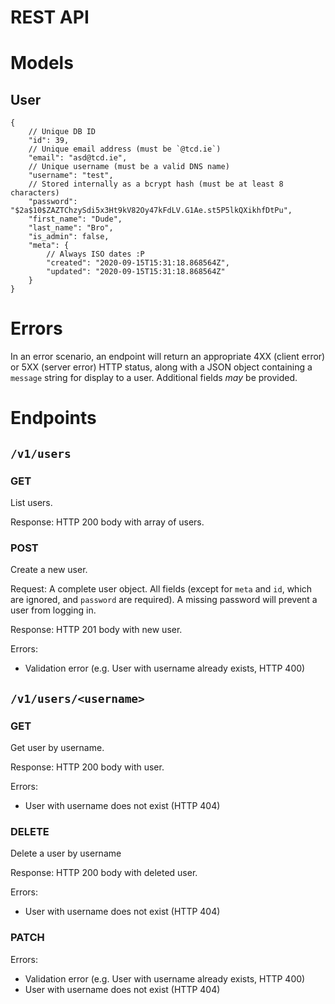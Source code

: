 # REST API

# Models
## User

```json5
{
    // Unique DB ID
    "id": 39,
    // Unique email address (must be `@tcd.ie`)
    "email": "asd@tcd.ie",
    // Unique username (must be a valid DNS name)
    "username": "test",
    // Stored internally as a bcrypt hash (must be at least 8 characters)
    "password": "$2a$10$ZAZTChzySdi5x3Ht9kV82Oy47kFdLV.G1Ae.st5P5lkQXikhfDtPu",
    "first_name": "Dude",
    "last_name": "Bro",
    "is_admin": false,
    "meta": {
        // Always ISO dates :P
        "created": "2020-09-15T15:31:18.868564Z",
        "updated": "2020-09-15T15:31:18.868564Z"
    }
}
```

# Errors
In an error scenario, an endpoint will return an appropriate 4XX (client error) or 5XX (server error) HTTP status, along
with a JSON object containing a `message` string for display to a user. Additional fields _may_ be provided.

# Endpoints

## `/v1/users`
### GET
List users.

Response: HTTP 200 body with array of users.

### POST
Create a new user.

Request: A complete user object. All fields (except for `meta` and `id`, which are ignored, and `password` are
required). A missing password will prevent a user from logging in.

Response: HTTP 201 body with new user.

Errors:
 - Validation error (e.g. User with username already exists, HTTP 400)

## `/v1/users/<username>`
### GET
Get user by username.

Response: HTTP 200 body with user.

Errors:
 - User with username does not exist (HTTP 404)

### DELETE
Delete a user by username

Response: HTTP 200 body with deleted user.

Errors:
 - User with username does not exist (HTTP 404)

### PATCH

Errors:
 - Validation error (e.g. User with username already exists, HTTP 400)
 - User with username does not exist (HTTP 404)
